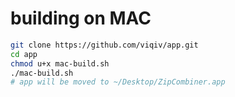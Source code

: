 # building on MAC
```zsh
git clone https://github.com/viqiv/app.git
cd app
chmod u+x mac-build.sh
./mac-build.sh
# app will be moved to ~/Desktop/ZipCombiner.app
```
